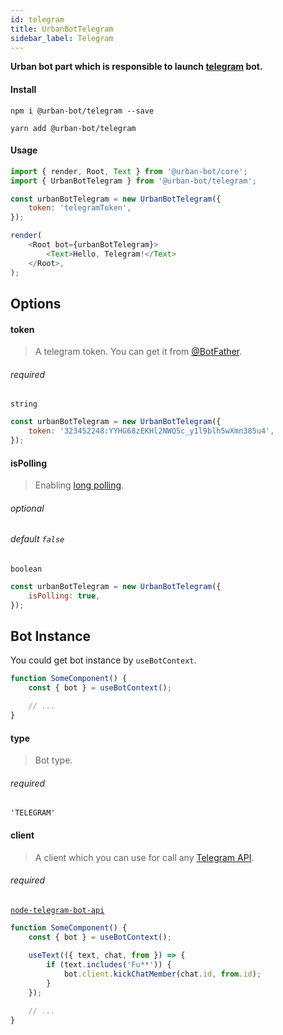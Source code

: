 ```yaml
---
id: telegram
title: UrbanBotTelegram
sidebar_label: Telegram
---
```

**Urban bot part which is responsible to launch <a href="https://telegram.org/" target="_blank">telegram</a> bot.**
#### Install
```shell
npm i @urban-bot/telegram --save
```
```shell
yarn add @urban-bot/telegram
```
#### Usage
```javascript
import { render, Root, Text } from '@urban-bot/core';
import { UrbanBotTelegram } from '@urban-bot/telegram';

const urbanBotTelegram = new UrbanBotTelegram({
    token: 'telegramToken',
});

render(
    <Root bot={urbanBotTelegram}>
        <Text>Hello, Telegram!</Text>
    </Root>,
);
```

## Options
#### token
> A telegram token. You can get it from <a href="https://t.me/botfather" target="_blank">@BotFather</a>.

###### required
`string`
```javascript
const urbanBotTelegram = new UrbanBotTelegram({
    token: '323452248:YYHG68zEKHl2NWQ5c_y1l9blh5wXmn385u4',
});
```
#### isPolling
> Enabling [long polling](https://core.telegram.org/bots/api#getupdates).

###### optional
###### default `false`
`boolean`
```javascript
const urbanBotTelegram = new UrbanBotTelegram({
    isPolling: true,
});
```
## Bot Instance
You could get bot instance by `useBotContext`.
```jsx
function SomeComponent() {
    const { bot } = useBotContext();

    // ...
}
```
#### type  
> Bot type.

###### required
`'TELEGRAM'` 

#### client 
> A client which you can use for call any <a href="https://core.telegram.org/bots/api#available-methods" target="_blank">Telegram API</a>.

###### required
<a href="https://github.com/yagop/node-telegram-bot-api/blob/master/doc/api.md" target="_blank">`node-telegram-bot-api`</a>
```jsx
function SomeComponent() {
    const { bot } = useBotContext();
    
    useText(({ text, chat, from }) => {
        if (text.includes('Fu**')) {
            bot.client.kickChatMember(chat.id, from.id);
        }
    });

    // ...
}
```
